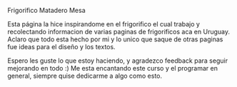 Frigorifico Matadero Mesa 

Esta página la hice inspirandome en el frigorifico el cual trabajo y recolectando informacion de varias paginas de frigorificos aca en Uruguay.
Aclaro que todo esta hecho por mi y lo unico que saque de otras paginas fue ideas para el diseño y los textos.

Espero les guste lo que estoy haciendo, y agradezco feedback para seguir mejorando en todo :) 
Me esta encantando este curso y el programar en general, siempre quise dedicarme a algo como esto.
